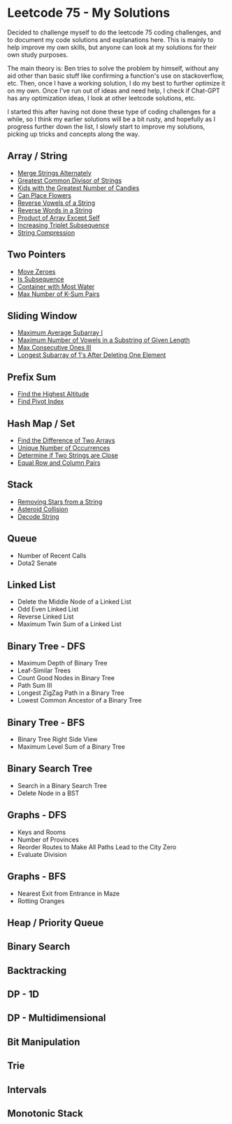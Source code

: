 # Leetcode 75 - My Solutions

Decided to challenge myself to do the leetcode 75 coding challenges, and to document my code solutions and explanations here. This is mainly to help improve my own skills, but anyone can look at my solutions for their own study purposes.

The main theory is: Ben tries to solve the problem by himself, without any aid other than basic stuff like confirming a function's use on stackoverflow, etc. Then, once I have a working solution, I do my best to further optimize it on my own. Once I've run out of ideas and need help, I check if Chat-GPT has any optimization ideas, I look at other leetcode solutions, etc.

I started this after having not done these type of coding challenges for a while, so I think my earlier solutions will be a bit rusty, and hopefully as I progress further down the list, I slowly start to improve my solutions, picking up tricks and concepts along the way.

## Array / String

-   [Merge Strings Alternately](./array_strings/merge_strings_alternately.md)
-   [Greatest Common Divisor of Strings](./array_strings/greatest_common_divisor_of_strings.md)
-   [Kids with the Greatest Number of Candies](./array_strings/kids_with_the_greatest_number_of_candies.md)
-   [Can Place Flowers](./array_strings/can_place_flowers.md)
-   [Reverse Vowels of a String](./array_strings/reverse_vowels_of_a_string.md)
-   [Reverse Words in a String](./array_strings/reverse_words_in_a_string.md)
-   [Product of Array Except Self](./array_strings/product_of_array_except_self.md)
-   [Increasing Triplet Subsequence](./array_strings/increasing_triplet_sequence.md)
-   [String Compression](./array_strings/string_compression.md)

## Two Pointers

-   [Move Zeroes](./two_pointer/move_zeroes.md)
-   [Is Subsequence](./two_pointer/is_subsequence.md)
-   [Container with Most Water](./two_pointer/container_with_most_water.md)
-   [Max Number of K-Sum Pairs](./two_pointer/max_number_of_ksum_pairs.md)

## Sliding Window

-   [Maximum Average Subarray I](./sliding_window/maximum_average_subarray_i.md)
-   [Maximum Number of Vowels in a Substring of Given Length](./sliding_window/maximum_number_of_vowels_in_a_substring_of_given_length.md.md)
-   [Max Consecutive Ones III](./sliding_window/max_consecutive_ones_iii.md)
-   [Longest Subarray of 1's After Deleting One Element](./sliding_window/longest_subarray_of_ones_after_deleting_one_element.md)

## Prefix Sum

-   [Find the Highest Altitude](./prefix_sum/find_the_highest_altitude.md)
-   [Find Pivot Index](./prefix_sum/find_pivot_index.md)

## Hash Map / Set

-   [Find the Difference of Two Arrays](./hash_map_set/find_the_difference_of_two_arrays.md)
-   [Unique Number of Occurrences](./hash_map_set/unique_number_of_occurrences.md)
-   [Determine if Two Strings are Close](./hash_map_set/determine_if_two_strings_are_close.md)
-   [Equal Row and Column Pairs](./hash_map_set/equal_row_and_column_pairs.md)

## Stack

-   [Removing Stars from a String](./stack/removing_stars_from_a_string.md)
-   [Asteroid Collision](./stack/asteroid_collision.md)
-   [Decode String](./stack/decode_string.md)

## Queue

-   Number of Recent Calls
-   Dota2 Senate

## Linked List

-   Delete the Middle Node of a Linked List
-   Odd Even Linked List
-   Reverse Linked List
-   Maximum Twin Sum of a Linked List

## Binary Tree - DFS

-   Maximum Depth of Binary Tree
-   Leaf-Similar Trees
-   Count Good Nodes in Binary Tree
-   Path Sum III
-   Longest ZigZag Path in a Binary Tree
-   Lowest Common Ancestor of a Binary Tree

## Binary Tree - BFS

-   Binary Tree Right Side View
-   Maximum Level Sum of a Binary Tree

## Binary Search Tree

-   Search in a Binary Search Tree
-   Delete Node in a BST

## Graphs - DFS

-   Keys and Rooms
-   Number of Provinces
-   Reorder Routes to Make All Paths Lead to the City Zero
-   Evaluate Division

## Graphs - BFS

-   Nearest Exit from Entrance in Maze
-   Rotting Oranges

## Heap / Priority Queue

## Binary Search

## Backtracking

## DP - 1D

## DP - Multidimensional

## Bit Manipulation

## Trie

## Intervals

## Monotonic Stack
